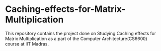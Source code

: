 # Caching-effects-for-Matrix-Multiplication
This repository contains the project done on Studying Caching effects for Matrix Multiplication as a part of the Computer Architecture(CS6600) course at IIT Madras.
